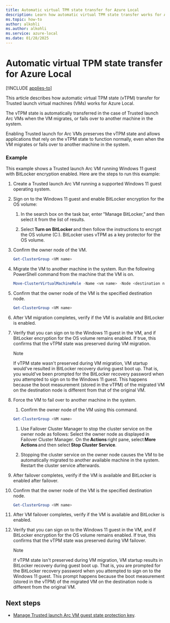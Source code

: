 ```yaml
---
title: Automatic virtual TPM state transfer for Azure Local
description: Learn how automatic virtual TPM state transfer works for Azure Local.
ms.topic: how-to
author: alkohli
ms.author: alkohli
ms.service: azure-local
ms.date: 01/28/2025
---
```


# Automatic virtual TPM state transfer for Azure Local

[!INCLUDE [applies-to](../includes/hci-applies-to-23h2.md)]

This article describes how automatic virtual TPM state (vTPM) transfer for Trusted launch virtual machines (VMs) works for Azure Local.

The vTPM state is automatically transferred in the case of Trusted launch Arc VMs when the VM migrates, or fails over to another machine in the system.

Enabling Trusted launch for Arc VMs preserves the vTPM state and allows applications that rely on the vTPM state to function normally, even when the VM migrates or fails over to another machine in the system.

### Example

This example shows a Trusted launch Arc VM running Windows 11 guest with BitLocker encryption enabled. Here are the steps to run this example:

1. Create a Trusted launch Arc VM running a supported Windows 11 guest operating system.

1. Sign on to the Windows 11 guest and enable BitLocker encryption for the OS volume:

    1. In the search box on the task bar, enter "Manage BitLocker," and then select it from the list of results.

    1. Select **Turn on BitLocker** and then follow the instructions to encrypt the OS volume (C:). BitLocker uses vTPM as a key protector for the OS volume.

1. Confirm the owner node of the VM.

    ```powershell
    Get-ClusterGroup <VM name>
    ```

1. Migrate the VM to another machine in the system. Run the following PowerShell command from the machine that the VM is on.

    ```powershell
    Move-ClusterVirtualMachineRole -Name <vm name> -Node <destination node name> -MigrationType Shutdown
    ```

1. Confirm that the owner node of the VM is the specified destination node.

    ```powershell
    Get-ClusterGroup <VM name>
    ```

1. After VM migration completes, verify if the VM is available and BitLocker is enabled.

1. Verify that you can sign on to the Windows 11 guest in the VM, and if BitLocker encryption for the OS volume remains enabled. If true, this confirms that the vTPM state was preserved during VM migration.

    > [!NOTE]
    > If vTPM state wasn't preserved during VM migration, VM startup would've resulted in BitLocker recovery during guest boot up. That is, you would've been prompted for the BitLocker recovery password when you attempted to sign on to the Windows 11 guest. This happens because the boot measurement (stored in the vTPM) of the migrated VM on the destination node is different from that of the original VM.

1. Force the VM to fail over to another machine in the system.

    1. Confirm the owner node of the VM using this command.

    ```powershell
    Get-ClusterGroup <VM name>
    ```

    1. Use Failover Cluster Manager to stop the cluster service on the owner node as follows: Select the owner node as displayed in Failover Cluster Manager.  On the **Actions** right pane, select **More Actions** and then select **Stop Cluster Service**.

    1. Stopping the cluster service on the owner node causes the VM to be automatically migrated to another available machine in the system. Restart the cluster service afterwards.

1. After failover completes, verify if the VM is available and BitLocker is enabled after failover.

1. Confirm that the owner node of the VM is the specified destination node.

    ```powershell
    Get-ClusterGroup <VM name>
    ```

1. After VM failover completes, verify if the VM is available and BitLocker is enabled.

1. Verify that you can sign on to the Windows 11 guest in the VM, and if BitLocker encryption for the OS volume remains enabled. If true, this confirms that the vTPM state was preserved during VM failover.

    > [!NOTE]
    > If vTPM state isn't preserved during VM migration, VM startup results in BitLocker recovery during guest boot up. That is, you are prompted for the BitLocker recovery password when you attempted to sign on to the Windows 11 guest. This prompt happens because the boot measurement (stored in the vTPM) of the migrated VM on the destination node is different from the original VM.


## Next steps

- [Manage Trusted launch Arc VM guest state protection key](trusted-launch-vm-import-key.md).
